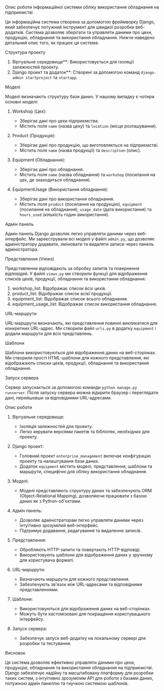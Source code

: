Опис роботи інформаційної системи обліку використання обладнання на підприємстві

Ця інформаційна система створена за допомогою фреймворку Django, який забезпечує потужний інструмент для швидкої розробки веб-додатків. Система дозволяє зберігати та управляти даними про цехи, продукцію, обладнання та використання обладнання. Нижче наведено детальний опис того, як працює ця система.

Структура проекту

1. Віртуальне середовище**: Використовується для ізоляції залежностей проекту.
2. Django проект та додаток**: Створені за допомогою команд `django-admin startproject` та `startapp`.

Моделі

Моделі визначають структуру бази даних. У нашому випадку є чотири основні моделі:

1. Workshop (Цех):
   - Зберігає дані про цехи підприємства.
   - Містить поля `name` (назва цеху) та `location` (місце розташування).

2. Product (Продукція):
   - Зберігає дані про продукцію, що виготовляється на підприємстві.
   - Містить поля `name` (назва продукції) та `description` (опис).

3. Equipment (Обладнання):
   - Зберігає дані про обладнання.
   - Містить поля `name` (назва обладнання) та `workshop` (посилання на цех, де знаходиться обладнання).

4. EquipmentUsage (Використання обладнання):
   - Зберігає дані про використання обладнання.
   - Містить поля `product` (посилання на продукцію), `equipment` (посилання на обладнання), `usage_date` (дата використання) та `hours_used` (кількість годин використання).

Адмін панель

Адмін панель Django дозволяє легко управляти даними через веб-інтерфейс. Ми зареєстрували всі моделі у файлі `admin.py`, що дозволяє адміністратору додавати, змінювати та видаляти записи через панель адміністратора.

Представлення (Views)

Представлення відповідають за обробку запитів та повернення відповідей. У файлі `views.py` ми створили функції для відображення списків цехів, продукції, обладнання та використання обладнання:

1. workshop_list: Відображає список всіх цехів.
2. product_list: Відображає список всієї продукції.
3. equipment_list: Відображає список всього обладнання.
4. equipment_usage_list: Відображає список використання обладнання.

URL-маршрути

URL-маршрути визначають, які представлення повинні викликатися для конкретних URL-адрес. Ми створили файл `urls.py` в додатку `equipment` і додали маршрути для всіх представлень.

Шаблони

Шаблони використовуються для відображення даних на веб-сторінках. Ми створили прості HTML-шаблони для кожного представлення, які відображають списки цехів, продукції, обладнання та використання обладнання.

Запуск сервера

Сервер запускається за допомогою команди `python manage.py runserver`. Після запуску сервера можна відкрити браузер і переглядати дані, перейшовши за відповідними URL-адресами.

Опис роботи

1. Віртуальне середовище:
   - Ізоляція залежностей для проекту.
   - Легко керувати версіями пакетів та бібліотек, необхідних для проекту.

2. Django проект:
   - Головний проект `enterprise_management` включає конфігурацію проекту та налаштування бази даних.
   - Додаток `equipment` містить моделі, представлення, шаблони та маршрути, специфічні для обліку використання обладнання.

3. Моделі:
   - Моделі представляють структуру даних та забезпечують ORM (Object-Relational Mapping), дозволяючи працювати з базою даних як з Python-об'єктами.

4. Адмін панель:
   - Дозволяє адміністраторам легко управляти даними через інтуїтивно зрозумілий веб-інтерфейс.
   - Підтримує додавання, редагування та видалення записів.

5. Представлення:
   - Обробляють HTTP-запити та повертають HTTP-відповіді.
   - Використовують шаблони для відображення даних у зручному для користувача форматі.

6. URL-маршрути:
   - Визначають маршрути для кожного представлення.
   - Забезпечують зв'язок між URL-адресами та відповідними представленнями.

7. Шаблони:
   - Використовуються для відображення даних на веб-сторінках.
   - Можуть бути кастомізовані для покращення користувацького інтерфейсу.

8. Запуск сервера:
   - Забезпечує запуск веб-додатку на локальному сервері для розробки та тестування.

Висновок

Ця система дозволяє ефективно управляти даними про цехи, продукцію, обладнання та використання обладнання на підприємстві. Django забезпечує надійну та масштабовану платформу для розробки таких систем, з інтуїтивно зрозумілим API для роботи з базами даних, потужною адмін панеллю та гнучкою системою шаблонів.
